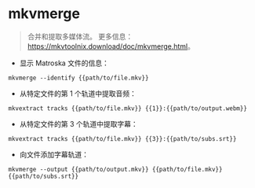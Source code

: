 # mkvmerge

> 合并和提取多媒体流。
> 更多信息：<https://mkvtoolnix.download/doc/mkvmerge.html>。

- 显示 Matroska 文件的信息：

`mkvmerge --identify {{path/to/file.mkv}}`

- 从特定文件的第 1 个轨道中提取音频：

`mkvextract tracks {{path/to/file.mkv}} {{1}}:{{path/to/output.webm}}`

- 从特定文件的第 3 个轨道中提取字幕：

`mkvextract tracks {{path/to/file.mkv}} {{3}}:{{path/to/subs.srt}}`

- 向文件添加字幕轨道：

`mkvmerge --output {{path/to/output.mkv}} {{path/to/file.mkv}} {{path/to/subs.srt}}`